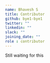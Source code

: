 ```yaml
---
name: Bhavesh S
title: Contributor
github: bye1-bye1
twitter: ""
linkedin: ""
slack: ""
joining_date: ""
role : contributor
---
```


Still waiting for this
